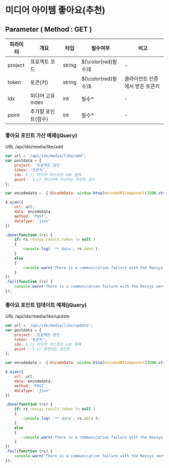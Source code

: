 미디어 아이템 좋아요(추천)
========================

## Parameter ( Method : GET )

|파라미터|개요|타입|필수여부|비고|
|------|---|---|---|---|
|project|프로젝트 코드|string|${\color{red}필수}$|-|
|token|토큰(키)|string|${\color{red}필수}$|클라이언트 인증에서 받은 토큰키|
|idx|미디어 고유 index|int|필수*|-|
|point|추가할 포인트(점수)|int|필수*|-|


### 좋아요 포인트 가산 예제(jQuery)

URL /api/ide/media/like/add

```javascript
var url = '/api/ide/media/like/add';
var postdata = {
	project: '프로젝트 코드'
	token: '토큰키',
	idx: 1 // 미디어 리스트의 idx 항목
	point : 1 // 미디어에 가산되는 포인트 점수
};

var encodedata =  { EncodeData: window.btoa(encodeURIComponent(JSON.stringify( postdata ))) };

$.ajax({
	url: url,
	data: encodedata,
	method: 'POST',
	dataType: 'json'
})

.done(function (rs) {
	if( rs.rexsys.result.token != null )
	{
		console.log( '** data', rs.data );	
	}
	else
	{
		console.warn('There is a communication failure with the Rexsys server.');
	}
})
.fail(function (rs) {
	console.warn('There is a communication failure with the Rexsys server.');
});
```

### 좋아요 포인트 업데이트 예제(jQuery)

URL /api/ide/media/like/update


```javascript
var url = '/api/ide/media/like/update';
var postdata = {
	project: '프로젝트 코드'
	token: '토큰키',
	idx: 1 // 미디어 리스트의 idx 항목
	point : 1 // 변경되는 포인트
};

var encodedata =  { EncodeData: window.btoa(encodeURIComponent(JSON.stringify( postdata ))) };

$.ajax({
	url: url,
	data: encodedata,
	method: 'POST',
	dataType: 'json'
})

.done(function (rs) {
	if( rs.rexsys.result.token != null )
	{
		console.log( '** data', rs.data );	
	}
	else
	{
		console.warn('There is a communication failure with the Rexsys server.');
	}
})
.fail(function (rs) {
	console.warn('There is a communication failure with the Rexsys server.');
});